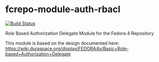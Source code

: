 fcrepo-module-auth-rbacl
========================

[![Build Status](https://travis-ci.org/fcrepo4/fcrepo-module-auth-rbacl.png?branch=master)](https://travis-ci.org/fcrepo4/fcrepo-module-auth-rbacl)

Role Based Authorization Delegate Module for the Fedora 4 Repository

This module is based on the design documented here: https://wiki.duraspace.org/display/FEDORA4x/Basic+Role-based+Authorization+Delegate
